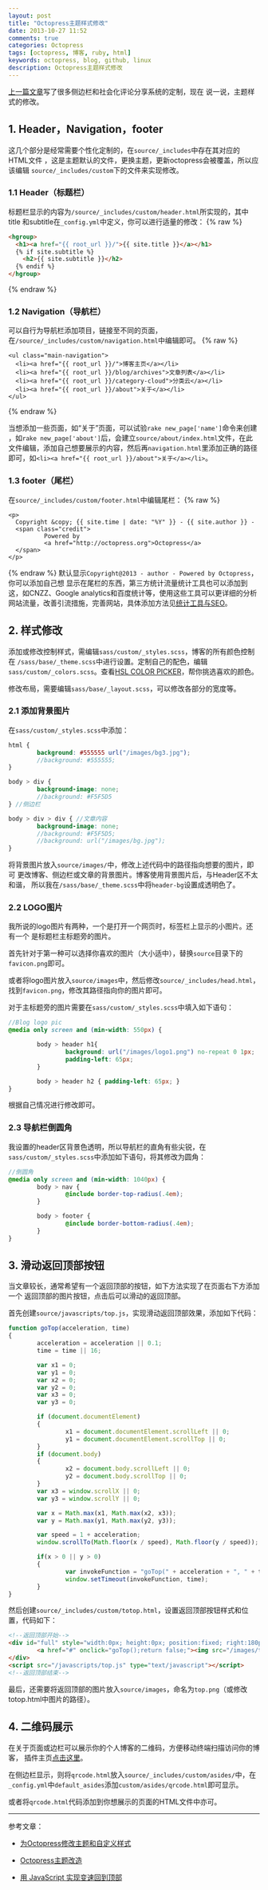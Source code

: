 ```yaml
---
layout: post
title: "Octopress主题样式修改"
date: 2013-10-27 11:52
comments: true
categories: Octopress
tags: [octopress, 博客, ruby, html]
keywords: octopress, blog, github, linux
description: Octopress主题样式修改
---
```

[上一篇文章](http://812lcl.github.io/blog/2013/10/26/octopressce-bian-lan-ji-ping-lun-xi-tong-ding-zhi/)写了很多侧边栏和社会化评论分享系统的定制，现在
说一说，主题样式的修改。

## 1. Header，Navigation，footer

这几个部分是经常需要个性化定制的，在`source/_includes`中存在其对应的HTML文件
，这是主题默认的文件，更换主题，更新octopress会被覆盖，所以应该编辑
`source/_includes/custom`下的文件来实现修改。

### 1.1 Header（标题栏）
标题栏显示的内容为`/source/_includes/custom/header.html`所实现的，其中title
和subtitle在`_config.yml`中定义，你可以进行适量的修改：
{% raw %}
``` html
<hgroup>
  <h1><a href="{{ root_url }}/">{{ site.title }}</a></h1>
  {% if site.subtitle %}
    <h2>{{ site.subtitle }}</h2>
  {% endif %}
</hgroup>
```
{% endraw %}
<!--more-->
### 1.2 Navigation（导航栏）
可以自行为导航栏添加项目，链接至不同的页面，在`/source/_includes/custom/navigation.html`中编辑即可。
{% raw %}
```
<ul class="main-navigation">
  <li><a href="{{ root_url }}/">博客主页</a></li>
  <li><a href="{{ root_url }}/blog/archives">文章列表</a></li>
  <li><a href="{{ root_url }}/category-cloud">分类云</a></li>
  <li><a href="{{ root_url }}/about">关于</a></li>
</ul>
```
{% endraw %}

当想添加一些页面，如“关于”页面，可以试验`rake new_page['name']`命令来创建
，如`rake new_page['about']`后，会建立`source/about/index.html`文件，在此
文件编辑，添加自己想要展示的内容，然后再`navigation.html`里添加正确的路径
即可，如`<li><a href="{{ root_url }}/about">关于</a></li>`。

### 1.3 footer（尾栏）
在`source/_includes/custom/footer.html`中编辑尾栏：
{% raw %}
```
<p>
  Copyright &copy; {{ site.time | date: "%Y" }} - {{ site.author }} -
  <span class="credit">
          Powered by 
          <a href="http://octopress.org">Octopress</a>
  </span>
</p>
```
{% endraw %}
默认显示`Copyright@2013 - author - Powered by Octopress`，你可以添加自己想
显示在尾栏的东西，第三方统计流量统计工具也可以添加到这，如CNZZ、Google analytics和百度统计等，使用这些工具可以更详细的分析网站流量，改善引流措施，完善网站，具体添加方法见[统计工具与SEO]()。

## 2. 样式修改

添加或修改控制样式，需编辑`sass/custom/_styles.scss`，博客的所有颜色控制在
`/sass/base/_theme.scss`中进行设置。定制自己的配色，编辑`sass/custom/_colors.scss`。查看[HSL COLOR PICKER](http://hslpicker.com/#e1ff00)，帮你挑选喜欢的颜色。

修改布局，需要编辑`sass/base/_layout.scss`，可以修改各部分的宽度等。
### 2.1 添加背景图片
在`sass/custom/_styles.scss`中添加：
``` scss
html {
        background: #555555 url("/images/bg3.jpg");
        //background: #555555;
}

body > div { 
        background-image: none; 
        //background: #F5F5D5
} //侧边栏

body > div > div { //文章内容
        background-image: none; 
        //background: #F5F5D5; 
        //background: url("/images/bg.jpg");
}
```
将背景图片放入`source/images/`中，修改上述代码中的路径指向想要的图片，即可
更改博客、侧边栏或文章的背景图片。博客使用背景图片后，与Header区不太和谐，
所以我在`/sass/base/_theme.scss`中将`header-bg`设置成透明色了。

### 2.2 LOGO图片
我所说的logo图片有两种，一个是打开一个网页时，标签栏上显示的小图片。还有一个
是标题栏主标题旁的图片。

首先针对于第一种可以选择你喜欢的图片（大小适中），替换`source`目录下的
`favicon.png`即可。

或者将logo图片放入`source/images`中，然后修改`source/_includes/head.html`，
找到`favicon.png`，修改其路径指向你的图片即可。

对于主标题旁的图片需要在`sass/custom/_styles.scss`中填入如下语句：
``` scss
//Blog logo pic
@media only screen and (min-width: 550px) {

        body > header h1{
                background: url("/images/logo1.png") no-repeat 0 1px;
                padding-left: 65px;
        }

        body > header h2 { padding-left: 65px; }
}
```
根据自己情况进行修改即可。

### 2.3 导航栏倒圆角
我设置的header区背景色透明，所以导航栏的直角有些尖锐，在`sass/custom/_styles.scss`中添加如下语句，将其修改为圆角：
``` scss
//倒圆角
@media only screen and (min-width: 1040px) {
        body > nav {
                @include border-top-radius(.4em);
        }

        body > footer {
                @include border-bottom-radius(.4em);
        }
}
```

## 3. 滑动返回顶部按钮
当文章较长，通常希望有一个返回顶部的按钮，如下方法实现了在页面右下方添加一个
返回顶部的图片按钮，点击后可以滑动的返回顶部。

首先创建`source/javascripts/top.js`，实现滑动返回顶部效果，添加如下代码：
``` js
function goTop(acceleration, time)
{
        acceleration = acceleration || 0.1;
        time = time || 16;

        var x1 = 0;
        var y1 = 0;
        var x2 = 0;
        var y2 = 0;
        var x3 = 0;
        var y3 = 0;

        if (document.documentElement)
        {
                x1 = document.documentElement.scrollLeft || 0;
                y1 = document.documentElement.scrollTop || 0;
        }
        if (document.body)
        {
                x2 = document.body.scrollLeft || 0;
                y2 = document.body.scrollTop || 0;
        }
        var x3 = window.scrollX || 0;
        var y3 = window.scrollY || 0;

        var x = Math.max(x1, Math.max(x2, x3));
        var y = Math.max(y1, Math.max(y2, y3));

        var speed = 1 + acceleration;
        window.scrollTo(Math.floor(x / speed), Math.floor(y / speed));

        if(x > 0 || y > 0)
        {
                var invokeFunction = "goTop(" + acceleration + ", " + time + ")";
                window.setTimeout(invokeFunction, time);
        }         
}
```
然后创建`source/_includes/custom/totop.html`，设置返回顶部按钮样式和位置，代码如下：
``` html
<!--返回顶部开始-->
<div id="full" style="width:0px; height:0px; position:fixed; right:180px; bottom:150px; z-index:100; text-align:center; background-color:transparent; cursor:pointer;">
        <a href="#" onclick="goTop();return false;"><img src="/images/top.png" border=0 alt="返回顶部"></a>
</div>
<script src="/javascripts/top.js" type="text/javascript"></script>
<!--返回顶部结束-->
```
最后，还需要将返回顶部的图片放入`source/images`，命名为`top.png`（或修改totop.html中图片的路径）。

## 4. 二维码展示
在关于页面或边栏可以展示你的个人博客的二维码，方便移动终端扫描访问你的博客，
插件主页[点击这里](https://github.com/sailor79/Octopress-dynamic-QR-Code-aside)。

在侧边栏显示，则将`qrcode.html`放入`source/_includes/custom/asides/`中，在
`_config.yml`中`default_asides`添加`custom/asides/qrcode.html`即可显示。

或者将`qrcode.html`代码添加到你想展示的页面的HTML文件中亦可。

---

参考文章：

- [为Octopress修改主题和自定义样式](http://yanping.me/cn/blog/2012/01/07/theming-and-customization/)

- [Octopress主题改造](http://shanewfx.github.io/blog/2012/08/13/improve-blog-theme/)

- [用 JavaScript 实现变速回到顶部](http://www.neoease.com/javascript-go-top/)
